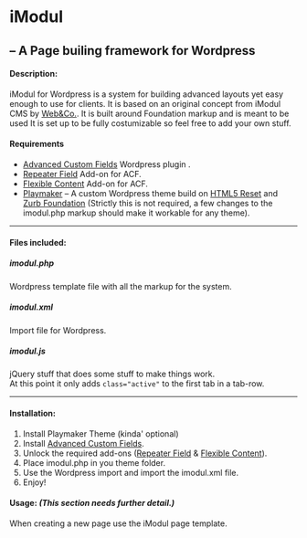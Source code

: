 # iModul
## – A Page builing framework for Wordpress

#### Description:
iModul for Wordpress is a system for building advanced layouts yet easy enough to use for clients. It is based on an original concept from iModul CMS by [Web&Co.](http://www.webogco.dk).
It is built around Foundation markup and is meant to be used 
It is set up to be fully costumizable so feel free to add your own stuff.

#### Requirements
- [Advanced Custom Fields](http://www.advancedcustomfields.com/) Wordpress plugin .
- [Repeater Field](http://www.advancedcustomfields.com/add-ons/repeater-field/) Add-on for ACF.
- [Flexible Content](http://www.advancedcustomfields.com/add-ons/flexible-content-field/) Add-on for ACF.
- [Playmaker](https://github.com/Jursdotme/Playmaker) – A custom Wordpress theme build on [HTML5 Reset](http://html5reset.org/) and [Zurb Foundation](http://foundation.zurb.com/) (Strictly this is not required, a few changes to the imodul.php markup should make it workable for any theme).

---
#### Files included:

##### imodul.php 
Wordpress template file with all the markup for the system.

##### imodul.xml
Import file for Wordpress.
##### imodul.js
jQuery stuff that does some stuff to make things work.  
At this point it only adds `class="active"` to the first tab in a tab-row.

---
#### Installation:
1. Install Playmaker Theme (kinda' optional)
2. Install [Advanced Custom Fields](http://wordpress.org/extend/plugins/advanced-custom-fields/).
3. Unlock the required add-ons ([Repeater Field](http://www.advancedcustomfields.com/add-ons/repeater-field/) & [Flexible Content](http://www.advancedcustomfields.com/add-ons/flexible-content-field/)).
4. Place imodul.php in you theme folder.
5. Use the Wordpress import and import the imodul.xml file.
6. Enjoy!

#### Usage: *(This section needs further detail.)*
When creating a new page use the iModul page template.
